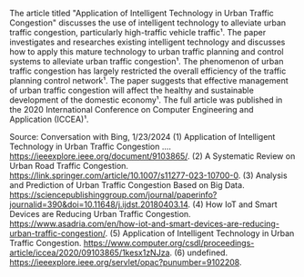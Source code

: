 The article titled "Application of Intelligent Technology in Urban Traffic Congestion" discusses the use of intelligent technology to alleviate urban traffic congestion, particularly high-traffic vehicle traffic¹. The paper investigates and researches existing intelligent technology and discusses how to apply this mature technology to urban traffic planning and control systems to alleviate urban traffic congestion¹. The phenomenon of urban traffic congestion has largely restricted the overall efficiency of the traffic planning control network¹. The paper suggests that effective management of urban traffic congestion will affect the healthy and sustainable development of the domestic economy¹. The full article was published in the 2020 International Conference on Computer Engineering and Application (ICCEA)¹.

Source: Conversation with Bing, 1/23/2024
(1) Application of Intelligent Technology in Urban Traffic Congestion .... https://ieeexplore.ieee.org/document/9103865/.
(2) A Systematic Review on Urban Road Traffic Congestion. https://link.springer.com/article/10.1007/s11277-023-10700-0.
(3) Analysis and Prediction of Urban Traffic Congestion Based on Big Data. https://sciencepublishinggroup.com/journal/paperinfo?journalid=390&doi=10.11648/j.ijdst.20180403.14.
(4) How IoT and Smart Devices are Reducing Urban Traffic Congestion. https://www.asadria.com/en/how-iot-and-smart-devices-are-reducing-urban-traffic-congestion/.
(5) Application of Intelligent Technology in Urban Traffic Congestion. https://www.computer.org/csdl/proceedings-article/iccea/2020/09103865/1kesx1zNJza.
(6) undefined. https://ieeexplore.ieee.org/servlet/opac?punumber=9102208.
